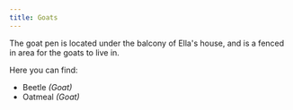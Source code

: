 ```yaml
---
title: Goats
---
```


The goat pen is located under the balcony of Ella's house, and is a fenced in area for the goats to live in.

Here you can find:
- Beetle _(Goat)_
- Oatmeal _(Goat)_
